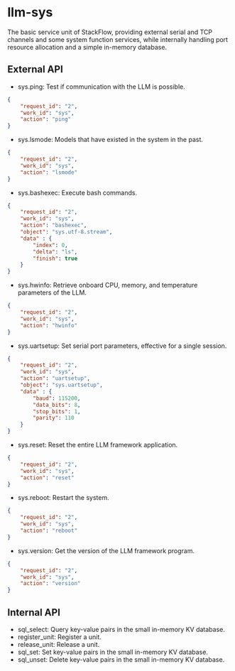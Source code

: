 # llm-sys

The basic service unit of StackFlow, providing external serial and TCP channels and some system function services, while
internally handling port resource allocation and a simple in-memory database.

## External API

- sys.ping: Test if communication with the LLM is possible.
```json
{
    "request_id": "2",
    "work_id": "sys",
    "action": "ping"
}
```
- sys.lsmode: Models that have existed in the system in the past.
```json
{
    "request_id": "2",
    "work_id": "sys",
    "action": "lsmode"
}
```
- sys.bashexec: Execute bash commands.
```json
{
    "request_id": "2",
    "work_id": "sys",
    "action": "bashexec",
    "object": "sys.utf-8.stream",
    "data" : {
        "index": 0,
        "delta": "ls",
        "finish": true
    }
}
```
- sys.hwinfo: Retrieve onboard CPU, memory, and temperature parameters of the LLM.
```json
{
    "request_id": "2",
    "work_id": "sys",
    "action": "hwinfo"
}
```
- sys.uartsetup: Set serial port parameters, effective for a single session.
```json
{
    "request_id": "2",
    "work_id": "sys",
    "action": "uartsetup",
    "object": "sys.uartsetup",
    "data" : {
        "baud": 115200,
        "data_bits": 8,
        "stop_bits": 1,
        "parity": 110
    }
}
```
- sys.reset: Reset the entire LLM framework application.
```json
{
    "request_id": "2",
    "work_id": "sys",
    "action": "reset"
}
```
- sys.reboot: Restart the system.
```json
{
    "request_id": "2",
    "work_id": "sys",
    "action": "reboot"
}
```
- sys.version: Get the version of the LLM framework program.
```json
{
    "request_id": "2",
    "work_id": "sys",
    "action": "version"
}
```

## Internal API

- sql_select: Query key-value pairs in the small in-memory KV database.
- register_unit: Register a unit.
- release_unit: Release a unit.
- sql_set: Set key-value pairs in the small in-memory KV database.
- sql_unset: Delete key-value pairs in the small in-memory KV database.
